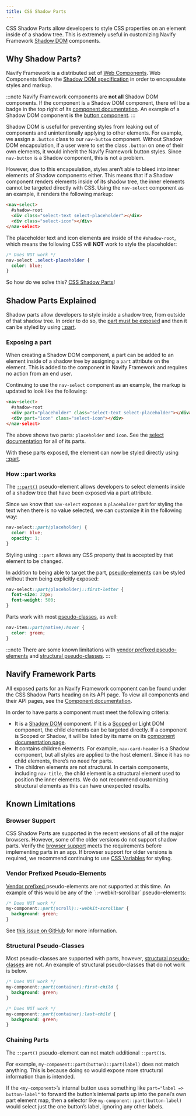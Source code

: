 ```yaml
---
title: CSS Shadow Parts
---
```


<head>
  <title>CSS Shadow Parts - Style CSS Properties Inside of A Shadow Tree</title>
  <meta
    name="description"
    content="CSS Shadow Parts allow developers to style CSS properties on elements inside of a shadow tree. Read to learn more about customizing Navify Shadow DOM components."
  />
</head>

CSS Shadow Parts allow developers to style CSS properties on an element inside of a shadow tree. This is extremely useful in customizing Navify Framework <a href="https://developer.mozilla.org/en-US/docs/Web/Web_Components/Using_shadow_DOM" target="_blank" rel="noopener noreferrer">Shadow DOM</a> components.

## Why Shadow Parts?

Navify Framework is a distributed set of <a href="https://developer.mozilla.org/en-US/docs/Web/Web_Components" target="_blank" rel="noopener noreferrer">Web Components</a>. Web Components follow the <a href="https://w3c.github.io/webcomponents/spec/shadow/" target="_blank" rel="noopener noreferrer">Shadow DOM specification</a> in order to encapsulate styles and markup.

:::note
Navify Framework components are **not all** Shadow DOM components. If the component is a Shadow DOM component, there will be a badge in the top right of its [component documentation](../components.md). An example of a Shadow DOM component is the [button component](../api/button.md).
:::

Shadow DOM is useful for preventing styles from leaking out of components and unintentionally applying to other elements. For example, we assign a `.button` class to our `nav-button` component. Without Shadow DOM encapsulation, if a user were to set the class `.button` on one of their own elements, it would inherit the Navify Framework button styles. Since `nav-button` is a Shadow component, this is not a problem.

However, due to this encapsulation, styles aren’t able to bleed into inner elements of Shadow components either. This means that if a Shadow component renders elements inside of its shadow tree, the inner elements cannot be targeted directly with CSS. Using the `nav-select` component as an example, it renders the following markup:

```html
<nav-select>
  #shadow-root
  <div class="select-text select-placeholder"></div>
  <div class="select-icon"></div>
</nav-select>
```

The placeholder text and icon elements are inside of the `#shadow-root`, which means the following CSS will **NOT** work to style the placeholder:

```css
/* Does NOT work */
nav-select .select-placeholder {
  color: blue;
}
```

So how do we solve this? [CSS Shadow Parts](#shadow-parts-explained)!

## Shadow Parts Explained

Shadow parts allow developers to style inside a shadow tree, from outside of that shadow tree. In order to do so, the [part must be exposed](#exposing-a-part) and then it can be styled by using [::part](#how-part-works).

### Exposing a part

When creating a Shadow DOM component, a part can be added to an element inside of a shadow tree by assigning a `part` attribute on the element. This is added to the component in Navify Framework and requires no action from an end user.

Continuing to use the `nav-select` component as an example, the markup is updated to look like the following:

```html
<nav-select>
  #shadow-root
  <div part="placeholder" class="select-text select-placeholder"></div>
  <div part="icon" class="select-icon"></div>
</nav-select>
```

The above shows two parts: `placeholder` and `icon`. See the [select documentation](../api/select.md#css-shadow-parts) for all of its parts.

With these parts exposed, the element can now be styled directly using [::part](#how-part-works).

### How ::part works

The <a href="https://developer.mozilla.org/en-US/docs/Web/CSS/::part" target="_blank" rel="noopener noreferrer">`::part()`</a> pseudo-element allows developers to select elements inside of a shadow tree that have been exposed via a part attribute.

Since we know that `nav-select` exposes a `placeholder` part for styling the text when there is no value selected, we can customize it in the following way:

```css
nav-select::part(placeholder) {
  color: blue;
  opacity: 1;
}
```

Styling using `::part` allows any CSS property that is accepted by that element to be changed.

In addition to being able to target the part, <a href="https://developer.mozilla.org/en-US/docs/Web/CSS/Pseudo-elements" target="_blank" rel="noopener noreferrer">pseudo-elements</a> can be styled without them being explicitly exposed:

```css
nav-select::part(placeholder)::first-letter {
  font-size: 22px;
  font-weight: 500;
}
```

Parts work with most <a href="https://developer.mozilla.org/en-US/docs/Web/CSS/Pseudo-classes" target="_blank" rel="noopener noreferrer">pseudo-classes</a>, as well:

```css
nav-item::part(native):hover {
  color: green;
}
```

:::note
There are some known limitations with [vendor prefixed pseudo-elements](#vendor-prefixed-pseudo-elements) and [structural pseudo-classes](#structural-pseudo-classes).
:::

## Navify Framework Parts

All exposed parts for an Navify Framework component can be found under the CSS Shadow Parts heading on its API page. To view all components and their API pages, see the [Component documentation](../components.md).

In order to have parts a component must meet the following criteria:

- It is a [Shadow DOM](../reference/glossary.md#shadow) component. If it is a [Scoped](../reference/glossary.md#scoped) or Light DOM component, the child elements can be targeted directly. If a component is Scoped or Shadow, it will be listed by its name on its [component documentation page](../components.md).
- It contains children elements. For example, `nav-card-header` is a Shadow component, but all styles are applied to the host element. Since it has no child elements, there’s no need for parts.
- The children elements are not structural. In certain components, including `nav-title`, the child element is a structural element used to position the inner elements. We do not recommend customizing structural elements as this can have unexpected results.

## Known Limitations

### Browser Support

CSS Shadow Parts are supported in the recent versions of all of the major browsers. However, some of the older versions do not support shadow parts. Verify the <a href="https://caniuse.com/#feat=mdn-css_selectors_part" target="_blank" rel="noopener noreferrer">browser support</a> meets the requirements before implementing parts in an app. If browser support for older versions is required, we recommend continuing to use [CSS Variables](../theming/css-variables.md) for styling.

### Vendor Prefixed Pseudo-Elements

<a href="https://developer.mozilla.org/en-US/docs/Glossary/Vendor_Prefix" target="_blank" rel="noopener noreferrer">
  Vendor prefixed
</a> pseudo-elements are not supported at this time. An example of this would be any of the `::-webkit-scrollbar` pseudo-elements:

```css
/* Does NOT work */
my-component::part(scroll)::-webkit-scrollbar {
  background: green;
}
```

See <a href="https://github.com/w3c/csswg-drafts/issues/4530" target="_blank" rel="noopener noreferrer">this issue on GitHub</a> for more information.

### Structural Pseudo-Classes

Most pseudo-classes are supported with parts, however, <a href="https://www.w3.org/TR/selectors-4/#structural-pseudos" target="_blank" rel="noopener noreferrer">structural pseudo-classes</a> are not. An example of structural pseudo-classes that do not work is below.

```css
/* Does NOT work */
my-component::part(container):first-child {
  background: green;
}

/* Does NOT work */
my-component::part(container):last-child {
  background: green;
}
```

### Chaining Parts

The `::part()` pseudo-element can not match additional `::part()`s.

For example, `my-component::part(button)::part(label)` does not match anything. This is because doing so would expose more structural information than is intended.

If the `<my-component>`’s internal button uses something like `part="label => button-label"` to forward the button’s internal parts up into the panel’s own part element map, then a selector like `my-component::part(button-label)` would select just the one button’s label, ignoring any other labels.
